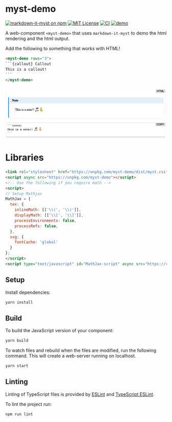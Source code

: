 # myst-demo
[![markdown-it-myst on npm](https://img.shields.io/npm/v/myst-demo.svg)](https://www.npmjs.com/package/myst-demo)
[![MIT License](https://img.shields.io/badge/license-MIT-blue.svg)](https://github.com/executablebooks/myst-demo/blob/master/LICENSE)
[![CI](https://github.com/executablebooks/myst-demo/workflows/CI/badge.svg)](https://github.com/executablebooks/myst-demo/actions)
[![demo](https://img.shields.io/badge/live-demo-blue)](https://executablebooks.github.io/myst-demo)

A web-component `<myst-demo>` that uses `markdown-it-myst` to demo the html rendering and the html output.

Add the following to something that works with HTML!

````html
<myst-demo rows="3">
```{callout} Callout
This is a callout!
```
</myst-demo>
````

![<myst-demo> component](./images/myst-demo.gif)

# Libraries

```html
<link rel="stylesheet" href="https://unpkg.com/myst-demo/dist/myst.css">
<script async src="https://unpkg.com/myst-demo"></script>
<!-- Use the following if you require math -->
<script>
// Setup Mathjax
MathJax = {
  tex: {
    inlineMath: [['\\(', '\\)']],
    displayMath: [['\\[', '\\]']],
    processEnvironments: false,
    processRefs: false,
  },
  svg: {
    fontCache: 'global'
  }
};
</script>
<script type="text/javascript" id="MathJax-script" async src="https://cdn.jsdelivr.net/npm/mathjax@3/es5/tex-svg.js"></script>
```

## Setup

Install dependencies:

```bash
yarn install
```

## Build

To build the JavaScript version of your component:

```bash
yarn build
```

To watch files and rebuild when the files are modified, run the following command.
This will create a web-server running on localhost.

```bash
yarn start
```

## Linting

Linting of TypeScript files is provided by [ESLint](eslint.org) and [TypeScript ESLint](https://github.com/typescript-eslint/typescript-eslint).

To lint the project run:

```bash
npm run lint
```
